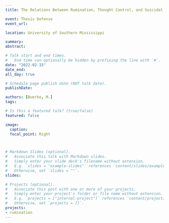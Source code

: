 ```yaml
---
title: The Relations Between Rumination, Thought Control, and Suicidal Thinking

event: Thesis Defense
event_url: 

location: University of Southern Mississippi

summary: 
abstract: 

# Talk start and end times.
#   End time can optionally be hidden by prefixing the line with `#`.
date: "2022-02-15"
date_end: 
all_day: true

# Schedule page publish date (NOT talk date).
publishDate: 

authors: [Buerke, M.]
tags:

# Is this a featured talk? (true/false)
featured: false

image:
  caption: 
  focal_point: Right



# Markdown Slides (optional).
#   Associate this talk with Markdown slides.
#   Simply enter your slide deck's filename without extension.
#   E.g. `slides = "example-slides"` references `content/slides/example-slides.md`.
#   Otherwise, set `slides = ""`.
slides: 

# Projects (optional).
#   Associate this post with one or more of your projects.
#   Simply enter your project's folder or file name without extension.
#   E.g. `projects = ["internal-project"]` references `content/project/deep-learning/index.md`.
#   Otherwise, set `projects = []`.
projects:
- rumination
---
```



